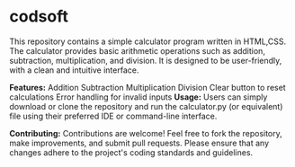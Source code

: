 # codsoft
This repository contains a simple calculator program written in HTML,CSS. The calculator provides basic arithmetic operations such as addition, subtraction, multiplication, and division. It is designed to be user-friendly, with a clean and intuitive interface.

**Features:**
Addition
Subtraction
Multiplication
Division
Clear button to reset calculations
Error handling for invalid inputs
**Usage:**
Users can simply download or clone the repository and run the calculator.py (or equivalent) file using their preferred IDE or command-line interface.

**Contributing:**
Contributions are welcome! Feel free to fork the repository, make improvements, and submit pull requests. Please ensure that any changes adhere to the project's coding standards and guidelines.

